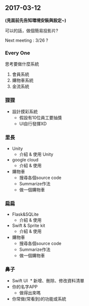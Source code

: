 ## 2017-03-12
**(見面前先告知環境安裝與設定~)**

可以的話，做個簡易投影片?

Next meeting : 3/26 ?
### Every One 
思考要做什麼系統
  1. 會員系統
  2. 購物車系統
  3. 金流系統
 
### 狸狸
* 設計摸彩系統
  * 假設有10位員工要抽獎
  * UI自行發揮XD

### 里長
* Unity
  * 介紹 & 使用 Unity 
* google cloud
  * 介紹 & 使用
* 購物車
  * 搜尋各個source code
  * Summarize作法
  * 做一個購物車

### 扁扁
* Flask&SQLite
  * 介紹 & 使用
* Swift & Sprite kit
  * 介紹 & 使用
* 購物車
  * 搜尋各個source code
  * Summarize作法
  * 做一個購物車
  
### 鼻子
* Swift UI 
  * 新增、刪除、修改資料清單
* 你的名字APP
  * 做得出來嗎
* 你常做(常看到)的功能或系統
